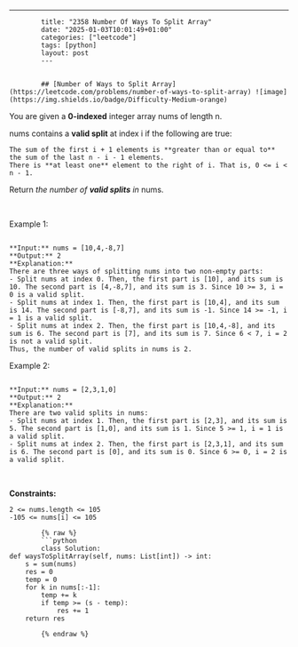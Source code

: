 ---
            title: "2358 Number Of Ways To Split Array"
            date: "2025-01-03T10:01:49+01:00"
            categories: ["leetcode"]
            tags: [python]
            layout: post
            ---
            

            ## [Number of Ways to Split Array](https://leetcode.com/problems/number-of-ways-to-split-array) ![image](https://img.shields.io/badge/Difficulty-Medium-orange)

You are given a **0-indexed** integer array nums of length n.

nums contains a **valid split** at index i if the following are true:

	The sum of the first i + 1 elements is **greater than or equal to** the sum of the last n - i - 1 elements.
	There is **at least one** element to the right of i. That is, 0 <= i < n - 1.

Return *the number of **valid splits** in* nums.

 

Example 1:

```

**Input:** nums = [10,4,-8,7]
**Output:** 2
**Explanation:** 
There are three ways of splitting nums into two non-empty parts:
- Split nums at index 0. Then, the first part is [10], and its sum is 10. The second part is [4,-8,7], and its sum is 3. Since 10 >= 3, i = 0 is a valid split.
- Split nums at index 1. Then, the first part is [10,4], and its sum is 14. The second part is [-8,7], and its sum is -1. Since 14 >= -1, i = 1 is a valid split.
- Split nums at index 2. Then, the first part is [10,4,-8], and its sum is 6. The second part is [7], and its sum is 7. Since 6 < 7, i = 2 is not a valid split.
Thus, the number of valid splits in nums is 2.

```

Example 2:

```

**Input:** nums = [2,3,1,0]
**Output:** 2
**Explanation:** 
There are two valid splits in nums:
- Split nums at index 1. Then, the first part is [2,3], and its sum is 5. The second part is [1,0], and its sum is 1. Since 5 >= 1, i = 1 is a valid split. 
- Split nums at index 2. Then, the first part is [2,3,1], and its sum is 6. The second part is [0], and its sum is 0. Since 6 >= 0, i = 2 is a valid split.

```

 

**Constraints:**

	2 <= nums.length <= 105
	-105 <= nums[i] <= 105

            {% raw %}
            ```python
            class Solution:
    def waysToSplitArray(self, nums: List[int]) -> int:
        s = sum(nums)
        res = 0
        temp = 0
        for k in nums[:-1]:
            temp += k
            if temp >= (s - temp):
                res += 1
        return res
        
            {% endraw %}
            